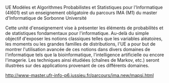 UE Modèles et Algorithmes Probabilistes et Statistiques pour l'Informatique (4I601) est un enseignement obligatoire du parcours IMA (M1) du master d'Informatique de Sorbonne Université

Cette unité d'enseignement vise à présenter les éléments de probabilités et de statistiques fondamentaux pour l'informatique. Au-delà du simple objectif d'exposer les notions classiques telles que les variables aléatoires, les moments ou les grandes familles de distributions, l'UE a pour but de montrer l'utilisation avancée de ces notions dans divers domaines de l'informatique tels que la bioinformatique, l'intelligence artificielle ou encore l'imagerie. Les techniques ainsi étudiées (chaînes de Markov, etc.) seront illustrées sur des applications provenant de ces différents domaines.

http://www-master.ufr-info-p6.jussieu.fr/parcours/ima.new/mapsi.html